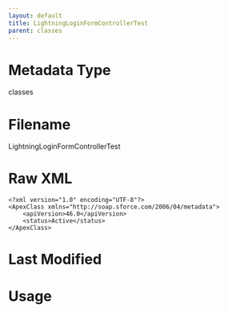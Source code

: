 ```yaml
---
layout: default
title: LightningLoginFormControllerTest
parent: classes
---
```

# Metadata Type
classes


# Filename 
LightningLoginFormControllerTest


# Raw XML
```
<?xml version="1.0" encoding="UTF-8"?>
<ApexClass xmlns="http://soap.sforce.com/2006/04/metadata">
    <apiVersion>46.0</apiVersion>
    <status>Active</status>
</ApexClass>
```


# Last Modified


# Usage
